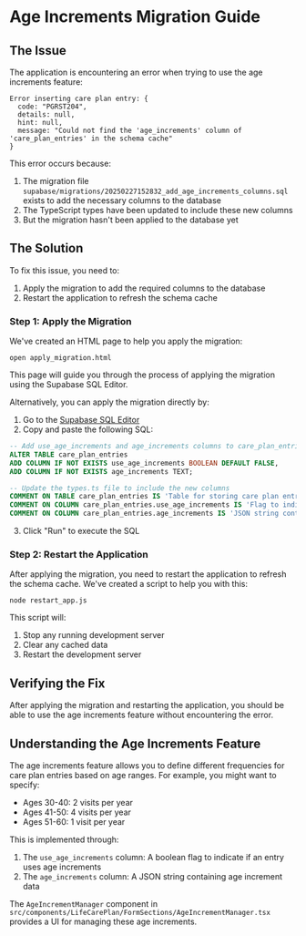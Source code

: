 # Age Increments Migration Guide

## The Issue

The application is encountering an error when trying to use the age increments feature:

```
Error inserting care plan entry: {
  code: "PGRST204",
  details: null,
  hint: null,
  message: "Could not find the 'age_increments' column of 'care_plan_entries' in the schema cache"
}
```

This error occurs because:

1. The migration file `supabase/migrations/20250227152832_add_age_increments_columns.sql` exists to add the necessary columns to the database
2. The TypeScript types have been updated to include these new columns
3. But the migration hasn't been applied to the database yet

## The Solution

To fix this issue, you need to:

1. Apply the migration to add the required columns to the database
2. Restart the application to refresh the schema cache

### Step 1: Apply the Migration

We've created an HTML page to help you apply the migration:

```
open apply_migration.html
```

This page will guide you through the process of applying the migration using the Supabase SQL Editor.

Alternatively, you can apply the migration directly by:

1. Go to the [Supabase SQL Editor](https://app.supabase.com/project/ooewnlqozkypyceowuhy/sql)
2. Copy and paste the following SQL:

```sql
-- Add use_age_increments and age_increments columns to care_plan_entries table
ALTER TABLE care_plan_entries
ADD COLUMN IF NOT EXISTS use_age_increments BOOLEAN DEFAULT FALSE,
ADD COLUMN IF NOT EXISTS age_increments TEXT;

-- Update the types.ts file to include the new columns
COMMENT ON TABLE care_plan_entries IS 'Table for storing care plan entries with age increment support';
COMMENT ON COLUMN care_plan_entries.use_age_increments IS 'Flag to indicate if this entry uses age increments';
COMMENT ON COLUMN care_plan_entries.age_increments IS 'JSON string containing age increment data';
```

3. Click "Run" to execute the SQL

### Step 2: Restart the Application

After applying the migration, you need to restart the application to refresh the schema cache. We've created a script to help you with this:

```
node restart_app.js
```

This script will:
1. Stop any running development server
2. Clear any cached data
3. Restart the development server

## Verifying the Fix

After applying the migration and restarting the application, you should be able to use the age increments feature without encountering the error.

## Understanding the Age Increments Feature

The age increments feature allows you to define different frequencies for care plan entries based on age ranges. For example, you might want to specify:

- Ages 30-40: 2 visits per year
- Ages 41-50: 4 visits per year
- Ages 51-60: 1 visit per year

This is implemented through:

1. The `use_age_increments` column: A boolean flag to indicate if an entry uses age increments
2. The `age_increments` column: A JSON string containing age increment data

The `AgeIncrementManager` component in `src/components/LifeCarePlan/FormSections/AgeIncrementManager.tsx` provides a UI for managing these age increments.
